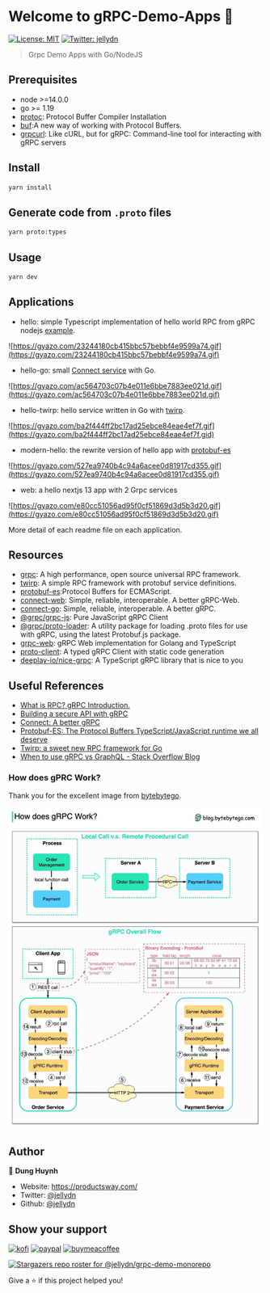 # Welcome to gRPC-Demo-Apps 👋

[![License: MIT](https://img.shields.io/badge/License-MIT-yellow.svg)](#)
[![Twitter: jellydn](https://img.shields.io/twitter/follow/jellydn.svg?style=social)](https://twitter.com/jellydn)

> Grpc Demo Apps with Go/NodeJS

## Prerequisites

- node >=14.0.0
- go >= 1.19
- [protoc](https://grpc.io/docs/protoc-installation/): Protocol Buffer Compiler Installation
- [buf](https://github.com/bufbuild/buf):A new way of working with Protocol
  Buffers.
- [grpcurl](https://github.com/fullstorydev/grpcurl): Like cURL, but for gRPC:
  Command-line tool for interacting with gRPC servers

## Install

```sh
yarn install
```

## Generate code from `.proto` files

```sh
yarn proto:types
```

## Usage

```sh
yarn dev
```

## Applications

- hello: simple Typescript implementation of hello world RPC from gRPC nodejs
  [example](https://github.com/grpc/grpc/blob/master/examples/node/dynamic_codegen/README.md).

![https://gyazo.com/23244180cb415bbc57bebbf4e9599a74.gif](https://gyazo.com/23244180cb415bbc57bebbf4e9599a74.gif)

- hello-go: small
  [Connect service](https://connect.build/docs/go/getting-started) with Go.

![https://gyazo.com/ac564703c07b4e011e6bbe7883ee021d.gif](https://gyazo.com/ac564703c07b4e011e6bbe7883ee021d.gif)

- hello-twirp: hello service written in Go with
  [twirp](https://twitchtv.github.io/twirp/).

![https://gyazo.com/ba2f444ff2bc17ad25ebce84eae4ef7f.gif](https://gyazo.com/ba2f444ff2bc17ad25ebce84eae4ef7f.gid)

- modern-hello: the rewrite version of hello app with
  [protobuf-es](https://github.com/bufbuild/protobuf-es)

![https://gyazo.com/527ea9740b4c94a6acee0d81917cd355.gif](https://gyazo.com/527ea9740b4c94a6acee0d81917cd355.gif)

- web: a hello nextjs 13 app with 2 Grpc services

![https://gyazo.com/e80cc51056ad95f0cf51869d3d5b3d20.gif](https://gyazo.com/e80cc51056ad95f0cf51869d3d5b3d20.gif)

More detail of each readme file on each application.

## Resources

- [grpc](https://grpc.io/): A high performance, open source universal RPC framework.
- [twirp](https://github.com/twitchtv/twirp): A simple RPC framework with protobuf service definitions.
- [protobuf-es](https://github.com/bufbuild/protobuf-es):Protocol Buffers for ECMAScript.
- [connect-web](https://github.com/bufbuild/connect-web): Simple, reliable, interoperable. A better gRPC-Web.
- [connect-go](https://github.com/bufbuild/connect-go): Simple, reliable, interoperable. A better gRPC.
- [@grpc/grpc-js](https://github.com/grpc/grpc-node/tree/master/packages/grpc-js): Pure JavaScript gRPC Client
- [@grpc/proto-loader](https://github.com/grpc/grpc-node/tree/master/packages/proto-loader): A utility package for loading .proto files for use with gRPC, using the latest Protobuf.js package.
- [grpc-web](https://github.com/improbable-eng/grpc-web): gRPC Web implementation for Golang and TypeScript
- [proto-client](https://github.com/codenothing/proto-client): A typed gRPC Client with static code generation
- [deeplay-io/nice-grpc](https://github.com/deeplay-io/nice-grpc): A TypeScript gRPC library that is nice to you

## Useful References

- [What is RPC? gRPC Introduction.](https://www.youtube.com/watch?v=gnchfOojMk4&ab_channel=ByteByteGo)
- [Building a secure API with gRPC](https://snyk.io/blog/building-a-secure-api-with-grpc/)
- [Connect: A better gRPC](https://buf.build/blog/connect-a-better-grpc)
- [Protobuf-ES: The Protocol Buffers TypeScript/JavaScript runtime we all deserve](https://buf.build/blog/protobuf-es-the-protocol-buffers-typescript-javascript-runtime-we-all-deserve)
- [Twirp: a sweet new RPC framework for Go](https://blog.twitch.tv/en/2018/01/16/twirp-a-sweet-new-rpc-framework-for-go-5f2febbf35f/)
- [When to use gRPC vs GraphQL - Stack Overflow Blog](https://stackoverflow.blog/2022/11/28/when-to-use-grpc-vs-graphql/)

### How does gPRC Work?

Thank you for the excellent image from
[bytebytego](https://blog.bytebytego.com).

![grpc](grpc.jpeg)

## Author

👤 **Dung Huynh**

- Website: https://productsway.com/
- Twitter: [@jellydn](https://twitter.com/jellydn)
- Github: [@jellydn](https://github.com/jellydn)

## Show your support

[![kofi](https://img.shields.io/badge/Ko--fi-F16061?style=for-the-badge&logo=ko-fi&logoColor=white)](https://ko-fi.com/dunghd)
[![paypal](https://img.shields.io/badge/PayPal-00457C?style=for-the-badge&logo=paypal&logoColor=white)](https://paypal.me/dunghd)
[![buymeacoffee](https://img.shields.io/badge/Buy_Me_A_Coffee-FFDD00?style=for-the-badge&logo=buy-me-a-coffee&logoColor=black)](https://www.buymeacoffee.com/dunghd)

[![Stargazers repo roster for @jellydn/grpc-demo-monorepo](https://reporoster.com/stars/jellydn/grpc-demo-monorepo)](https://github.com/jellydn/grpc-demo-monorepo/stargazers)

Give a ⭐️ if this project helped you!

